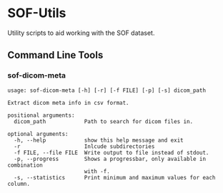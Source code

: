 # SOF-Utils

Utility scripts to aid working with the SOF dataset.

## Command Line Tools

### sof-dicom-meta
```text
usage: sof-dicom-meta [-h] [-r] [-f FILE] [-p] [-s] dicom_path

Extract dicom meta info in csv format.

positional arguments:
  dicom_path            Path to search for dicom files in.

optional arguments:
  -h, --help            show this help message and exit
  -r                    Inlcude subdirectories
  -f FILE, --file FILE  Write output to file instead of stdout.
  -p, --progress        Shows a progressbar, only available in combination
                        with -f.
  -s, --statistics      Print minimum and maximum values for each column.
```